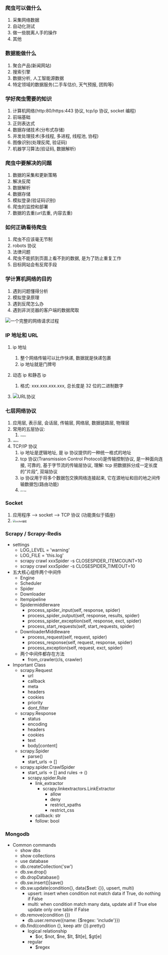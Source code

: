 ### 爬虫可以做什么

1. 采集网络数据
2. 自动化测试
3. 做一些脱离人手的操作
4. 其他

### 数据能做什么

1. 聚合产品(新闻网站)
2. 搜索引擎
3. 数据分析, 人工智能源数据
4. 特定领域的数据服务(二手车估价, 天气预报, 团购等)

### 学好爬虫需要的知识

1. 计算机网络(http:80/https:443 协议, tcp/ip 协议, socket 编程)
2. 前端基础
3. 正则表达式
4. 数据存储技术(分布式存储)
5. 并发处理技术(多线程,  多进程, 线程池, 协程)
6. 图像识别(处理反爬, 验证码)
7. 机器学习算法(验证码, 数据解析)

### 爬虫中要解决的问题

1. 数据的采集和更新策略
2. 解决反爬
3. 数据解析
4. 数据存储
5. 模拟登录(验证码识别)
6. 爬虫的监控和部署
7. 数据的去重(url去重, 内容去重)

### 如何正确看待爬虫

1. 爬虫不应该毫无节制
2. robots 协议
3. 法律问题
4. 爬虫不能抓到页面上看不到的数据, 是为了防止重复工作
5. 目标网站会有反爬手段

### 学计算机网络的目的

1. 遇到问题懂得分析
2. 模拟登录原理
3. 遇到反爬怎么办
4. 遇到非浏览器的客户端的数据爬取

![一个完整的网络请求过程](images/image-20200213101705888.png)

### IP 地址和 URL

1. ip 地址
    1. 整个网络传输可以比作快递, 数据就是快递包裹
    2. ip 地址就是门牌号
2. 动态 ip 和静态 ip
    1. 格式: xxx.xxx.xxx.xxx, 总长度是 32 位的二进制数字

3. ![URL协议](images/image-20200213104744181.png)

### 七层网络协议

1. 应用层, 表示层, 会话层, 传输层, 网络层, 数据链路层, 物理层
2. 常用的五层协议:
    1. <img src="images/image-20200213104956642.png" alt="五层协议" style="zoom:25%;" />
3. <img src="images/image-20200213105105547.png" alt="数据流动" style="zoom:25%;" />
4. TCP/IP 协议
    1. ip 地址是逻辑地址, 是 ip 协议提供的一种统一格式的地址
    2. tcp 协议(Transmission Control Protocol)是传输控制协议, 是一种面向连接, 可靠的, 基于字节流的传输层协议, 理解: tcp 把数据拆分成一定长度的"片段", 双端协议
    3. ip 协议用于将多个数据包交换网络连接起来, 它在源地址和目的地之间传输数据包(路由功能)
    4. <img src="images/image-20200213105943969.png" alt="TCP 协议" style="zoom: 25%;" />



### Socket

1. 应用程序  --> socket --> TCP 协议 (功能类似于插座)
2. <img src="images/image-20200213110438387.png" alt="socket编程" style="zoom: 50%;" />

### Scrapy / Scrapy-Redis
- settings
  - LOG_LEVEL = 'warning'
  - LOG_FILE = 'this.log'
  - scrapy crawl xxxSpider -s CLOSESPIDER_ITEMCOUNT=10
  - scrapy crawl xxxSpider -s CLOSESPIDER_TIMEOUT=10
- 五大核心组件两个中间件
  - Engine
  - Scheduler
  - Spider
  - Downloader
  - Itempipeline
  - Spidermiddlerware
    - process_spider_input(self, response, spider)
    - process_spider_output(self, response, results, spider)
    - process_spider_exception(self, response, exct, spider)
    - process_start_requests(self, start_requests, spider)
  - DownloaderMiddleware
    - process_request(self, request, spider)
    - process_response(self, request, response, spider)
    - process_exception(self, request, exct, spider)
  - 两个中间件都存在方法
    - from_crawler(cls, crawler)
- Important Class
  - scrapy.Request
    - url
    - callback
    - meta
    - headers
    - cookies
    - priority
    - dont_filter
  - scrapy.Response
    - status
    - encoding
    - headers
    - cookies
    - text
    - body[content]
  - scrapy.Spider
    - parse()
    - start_urls -> []
  - scrapy.spider.CrawlSpider
    - start_urls -> [] and rules -> ()
    - scrapy.spider.Rule
      - link_extractor
        - scrapy.linkextractors.LinkExtractor
          - allow
          - deny
          - restrict_xpaths
          - restrict_css
      - callback: str
      - follow: bool

### Mongodb
- Common commands
  - show dbs
  - show collections
  - use database
  - db.createCollection('sw')
  - db.sw.drop()
  - db.dropDatabase()
  - db.sw.insert()|save()
  - db.sw.update(condition{}, data{$set: {}}, upsert, multi)
    - upsert: insert when condition not match data if True, do nothing if False
    - multi: when condition match many data, update all if True else update only one table if False
  - db.remove(condition {})
    - db.user.remove({name: {$regex: 'include'}})
  - db.find(condition {}, keep attr {}).pretty()
    - logical relationship
      - $or, $not, $ne, $lt, $lt[e], $gt[e]
    - regular
      - $regex
